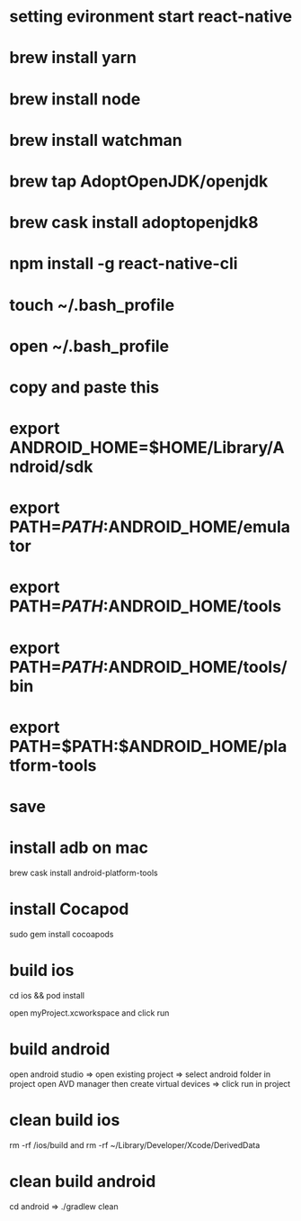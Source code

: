 # setting evironment start react-native

# brew install yarn

# brew install node

# brew install watchman

# brew tap AdoptOpenJDK/openjdk

# brew cask install adoptopenjdk8

# npm install -g react-native-cli

# touch ~/.bash_profile

# open ~/.bash_profile

# copy and paste this

# export ANDROID_HOME=\$HOME/Library/Android/sdk

# export PATH=$PATH:$ANDROID_HOME/emulator

# export PATH=$PATH:$ANDROID_HOME/tools

# export PATH=$PATH:$ANDROID_HOME/tools/bin

# export PATH=$PATH:\$ANDROID_HOME/platform-tools

# save

# install adb on mac

brew cask install android-platform-tools
# install Cocapod
sudo gem install cocoapods
# build ios

cd ios && pod install

open myProject.xcworkspace and click run

# build android

open android studio => open existing project => select android folder in project
open AVD manager then create virtual devices => click run in project

# clean build ios

rm -rf /ios/build and rm -rf ~/Library/Developer/Xcode/DerivedData

# clean build android

cd android => ./gradlew clean

